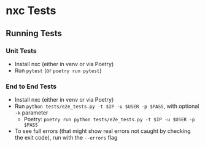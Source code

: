 # nxc Tests
## Running Tests
### Unit Tests
* Install nxc (either in venv or via Poetry)
* Run `pytest` (or `poetry run pytest`)

### End to End Tests
* Install nxc (either in venv or via Poetry)
* Run `python tests/e2e_tests.py -t $IP -u $USER -p $PASS`, with optional `-k` parameter
  * Poetry: `poetry run python tests/e2e_tests.py -t $IP -u $USER -p $PASS`
* To see full errors (that might show real errors not caught by checking the exit code), run with the `--errors` flag